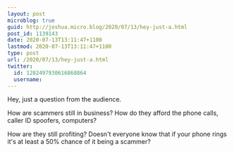```yaml
---
layout: post
microblog: true
guid: http://joshua.micro.blog/2020/07/13/hey-just-a.html
post_id: 1139143
date: 2020-07-13T13:11:47+1100
lastmod: 2020-07-13T13:11:47+1100
type: post
url: /2020/07/13/hey-just-a.html
twitter:
  id: 1282497930616868864
  username: 
---
```

Hey, just a question from the audience.

How are scammers still in business? How do they afford the phone calls, caller ID spoofers,  computers?

How are they still profiting? Doesn't everyone know that if your phone rings it's at least a 50% chance of it being a scammer?
